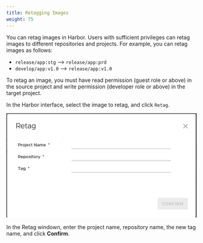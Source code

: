 ```yaml
---
title: Retagging Images
weight: 75
---
```


You can retag images in Harbor. Users with sufficient privileges can retag images to different repositories and projects. For example, you can retag images as follows:

- `release/app:stg` --> `release/app:prd`
- `develop/app:v1.0` --> `release/app:v1.0`

To retag an image, you must have read permission (guest role or above) in the source project and write permission (developer role or above) in the target project.

In the Harbor interface, select the image to retag, and click `Retag`.

![retag image](../../img/retag-image.png)

In the Retag windown, enter the project name, repository name, the new tag name, and click **Confirm**.
